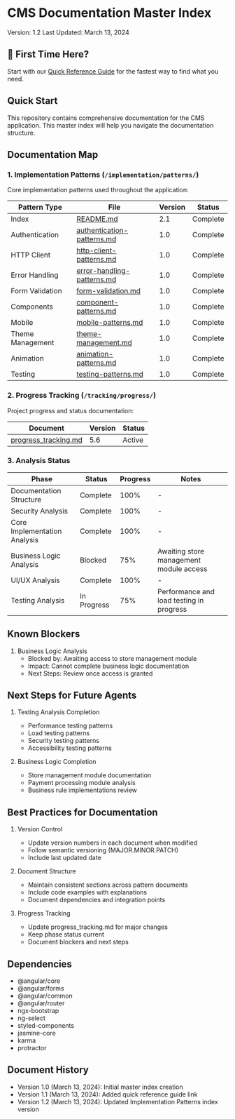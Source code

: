 # CMS Documentation Master Index
Version: 1.2
Last Updated: March 13, 2024

## 🚀 First Time Here?
Start with our [Quick Reference Guide](./QUICK_REFERENCE.md) for the fastest way to find what you need.

## Quick Start
This repository contains comprehensive documentation for the CMS application. This master index will help you navigate the documentation structure.

## Documentation Map

### 1. Implementation Patterns (`/implementation/patterns/`)
Core implementation patterns used throughout the application:

| Pattern Type | File | Version | Status |
|--------------|------|---------|---------|
| Index | [README.md](implementation/patterns/README.md) | 2.1 | Complete |
| Authentication | [authentication-patterns.md](implementation/patterns/authentication-patterns.md) | 1.0 | Complete |
| HTTP Client | [http-client-patterns.md](implementation/patterns/http-client-patterns.md) | 1.0 | Complete |
| Error Handling | [error-handling-patterns.md](implementation/patterns/error-handling-patterns.md) | 1.0 | Complete |
| Form Validation | [form-validation.md](implementation/patterns/form-validation.md) | 1.0 | Complete |
| Components | [component-patterns.md](implementation/patterns/component-patterns.md) | 1.0 | Complete |
| Mobile | [mobile-patterns.md](implementation/patterns/mobile-patterns.md) | 1.0 | Complete |
| Theme Management | [theme-management.md](implementation/patterns/theme-management.md) | 1.0 | Complete |
| Animation | [animation-patterns.md](implementation/patterns/animation-patterns.md) | 1.0 | Complete |
| Testing | [testing-patterns.md](implementation/patterns/testing-patterns.md) | 1.0 | Complete |

### 2. Progress Tracking (`/tracking/progress/`)
Project progress and status documentation:

| Document | Version | Status |
|----------|---------|---------|
| [progress_tracking.md](tracking/progress/progress_tracking.md) | 5.6 | Active |

### 3. Analysis Status

| Phase | Status | Progress | Notes |
|-------|---------|----------|--------|
| Documentation Structure | Complete | 100% | - |
| Security Analysis | Complete | 100% | - |
| Core Implementation Analysis | Complete | 100% | - |
| Business Logic Analysis | Blocked | 75% | Awaiting store management module access |
| UI/UX Analysis | Complete | 100% | - |
| Testing Analysis | In Progress | 75% | Performance and load testing in progress |

## Known Blockers
1. Business Logic Analysis
   - Blocked by: Awaiting access to store management module
   - Impact: Cannot complete business logic documentation
   - Next Steps: Review once access is granted

## Next Steps for Future Agents
1. Testing Analysis Completion
   - Performance testing patterns
   - Load testing patterns
   - Security testing patterns
   - Accessibility testing patterns

2. Business Logic Completion
   - Store management module documentation
   - Payment processing module analysis
   - Business rule implementations review

## Best Practices for Documentation
1. Version Control
   - Update version numbers in each document when modified
   - Follow semantic versioning (MAJOR.MINOR.PATCH)
   - Include last updated date

2. Document Structure
   - Maintain consistent sections across pattern documents
   - Include code examples with explanations
   - Document dependencies and integration points

3. Progress Tracking
   - Update progress_tracking.md for major changes
   - Keep phase status current
   - Document blockers and next steps

## Dependencies
- @angular/core
- @angular/forms
- @angular/common
- @angular/router
- ngx-bootstrap
- ng-select
- styled-components
- jasmine-core
- karma
- protractor

## Document History
- Version 1.0 (March 13, 2024): Initial master index creation
- Version 1.1 (March 13, 2024): Added quick reference guide link
- Version 1.2 (March 13, 2024): Updated Implementation Patterns index version 